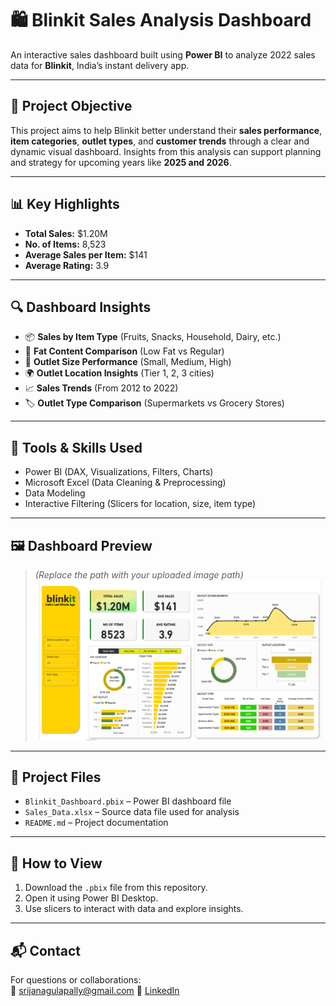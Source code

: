 
# 🛍️ Blinkit Sales Analysis Dashboard

An interactive sales dashboard built using **Power BI** to analyze 2022 sales data for **Blinkit**, India’s instant delivery app.

---

## 📌 Project Objective

This project aims to help Blinkit better understand their **sales performance**, **item categories**, **outlet types**, and **customer trends** through a clear and dynamic visual dashboard. Insights from this analysis can support planning and strategy for upcoming years like **2025 and 2026**.

---

## 📊 Key Highlights

- **Total Sales:** $1.20M  
- **No. of Items:** 8,523  
- **Average Sales per Item:** $141  
- **Average Rating:** 3.9  

---

## 🔍 Dashboard Insights

- 📦 **Sales by Item Type** (Fruits, Snacks, Household, Dairy, etc.)  
- 🧈 **Fat Content Comparison** (Low Fat vs Regular)  
- 🏬 **Outlet Size Performance** (Small, Medium, High)  
- 🌍 **Outlet Location Insights** (Tier 1, 2, 3 cities)  
- 📈 **Sales Trends** (From 2012 to 2022)  
- 🏷️ **Outlet Type Comparison** (Supermarkets vs Grocery Stores)

---

## 🧰 Tools & Skills Used

- Power BI (DAX, Visualizations, Filters, Charts)
- Microsoft Excel (Data Cleaning & Preprocessing)
- Data Modeling
- Interactive Filtering (Slicers for location, size, item type)

---

## 🖼️ Dashboard Preview

> *(Replace the path with your uploaded image path)*  
![Blinkit Dashboard](https://github.com/Nagulapallysrija-123/Data-Analysis--Dashboard/blob/main/Screenshot%202025-05-19%20120512.png)

---

## 📁 Project Files

- `Blinkit_Dashboard.pbix` – Power BI dashboard file  
- `Sales_Data.xlsx` – Source data file used for analysis  
- `README.md` – Project documentation

---

## 📌 How to View

1. Download the `.pbix` file from this repository.
2. Open it using Power BI Desktop.
3. Use slicers to interact with data and explore insights.

---


## 📬 Contact

For questions or collaborations:  
📧 srijanagulapally@gmail.com 
🔗 [LinkedIn](www.linkedin.com/in/srija-nagulapally)

